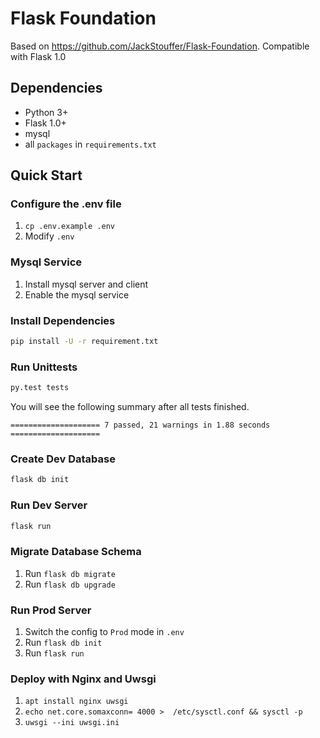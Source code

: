 # Flask Foundation
Based on https://github.com/JackStouffer/Flask-Foundation. Compatible with Flask 1.0

## Dependencies
- Python 3+
- Flask 1.0+
- mysql
- all `packages` in `requirements.txt`

## Quick Start

### Configure the .env file
1. `cp .env.example .env`
2. Modify `.env`

### Mysql Service
1. Install mysql server and client
2. Enable the mysql service

### Install Dependencies
```bash
pip install -U -r requirement.txt
```

### Run Unittests
```bash
py.test tests 
```
You will see the following summary after all tests finished.
```text
==================== 7 passed, 21 warnings in 1.88 seconds ====================
```
### Create Dev Database
```bash
flask db init
```

### Run Dev Server
```bash
flask run
```

### Migrate Database Schema
1. Run `flask db migrate`
2. Run `flask db upgrade`

### Run Prod Server
1. Switch the config to `Prod` mode in `.env`
2. Run `flask db init`
3. Run `flask run`

### Deploy with Nginx and Uwsgi

1. `apt install nginx uwsgi`
2. `echo net.core.somaxconn= 4000 >  /etc/sysctl.conf && sysctl -p`
3. `uwsgi --ini uwsgi.ini`

